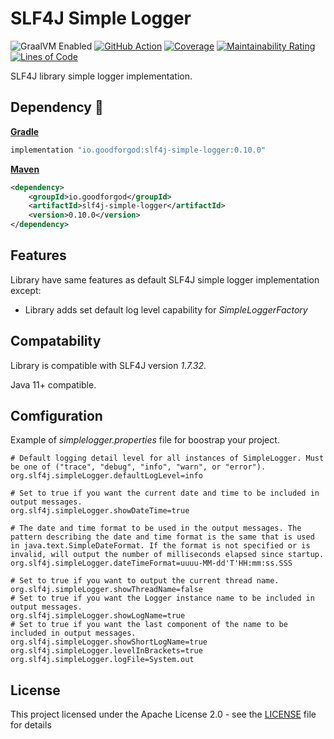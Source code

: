 # SLF4J Simple Logger

![GraalVM Enabled](https://img.shields.io/badge/GraalVM-Ready-orange?style=plastic)
[![GitHub Action](https://github.com/goodforgod/slf4j-simple-logger/workflows/Java%20CI/badge.svg)](https://github.com/GoodforGod/slf4j-simple-logger/actions?query=workflow%3A%22Java+CI%22)
[![Coverage](https://sonarcloud.io/api/project_badges/measure?project=GoodforGod_slf4j-simple-logger&metric=coverage)](https://sonarcloud.io/dashboard?id=GoodforGod_slf4j-simple-logger)
[![Maintainability Rating](https://sonarcloud.io/api/project_badges/measure?project=GoodforGod_slf4j-simple-logger&metric=sqale_rating)](https://sonarcloud.io/dashboard?id=GoodforGod_slf4j-simple-logger)
[![Lines of Code](https://sonarcloud.io/api/project_badges/measure?project=GoodforGod_slf4j-simple-logger&metric=ncloc)](https://sonarcloud.io/dashboard?id=GoodforGod_slf4j-simple-logger)

SLF4J library simple logger implementation.

## Dependency :rocket:

[**Gradle**](https://mvnrepository.com/artifact/io.goodforgod/slf4j-simple-logger)
```groovy
implementation "io.goodforgod:slf4j-simple-logger:0.10.0"
```

[**Maven**](https://mvnrepository.com/artifact/io.goodforgod/slf4j-simple-logger)
```xml
<dependency>
    <groupId>io.goodforgod</groupId>
    <artifactId>slf4j-simple-logger</artifactId>
    <version>0.10.0</version>
</dependency>
```

## Features

Library have same features as default SLF4J simple logger implementation except:
- Library adds set default log level capability for *SimpleLoggerFactory*

## Compatability

Library is compatible with SLF4J version *1.7.32*.

Java 11+ compatible.

## Comfiguration

Example of *simplelogger.properties* file for boostrap your project.

```properties
# Default logging detail level for all instances of SimpleLogger. Must be one of ("trace", "debug", "info", "warn", or "error").
org.slf4j.simpleLogger.defaultLogLevel=info

# Set to true if you want the current date and time to be included in output messages.
org.slf4j.simpleLogger.showDateTime=true

# The date and time format to be used in the output messages. The pattern describing the date and time format is the same that is used in java.text.SimpleDateFormat. If the format is not specified or is invalid, will output the number of milliseconds elapsed since startup.
org.slf4j.simpleLogger.dateTimeFormat=uuuu-MM-dd'T'HH:mm:ss.SSS

# Set to true if you want to output the current thread name.
org.slf4j.simpleLogger.showThreadName=false
# Set to true if you want the Logger instance name to be included in output messages.
org.slf4j.simpleLogger.showLogName=true
# Set to true if you want the last component of the name to be included in output messages.
org.slf4j.simpleLogger.showShortLogName=true
org.slf4j.simpleLogger.levelInBrackets=true
org.slf4j.simpleLogger.logFile=System.out
```

## License

This project licensed under the Apache License 2.0 - see the [LICENSE](LICENSE) file for details